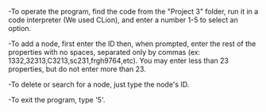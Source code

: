 -To operate the program, find the code from the "Project 3" folder, run it in a code interpreter (We used CLion), and enter a number 1-5 to select an option.

-To add a node, first enter the ID then, when prompted, enter the rest of the properties with no spaces, separated only by commas (ex: 1332,32313,C3213,sc231,frgh9764,etc). You may enter less than 23 properties, but do not enter more than 23.

-To delete or search for a node, just type the node's ID.

-To exit the program, type '5'.
